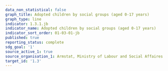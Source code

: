 ```yaml
---
data_non_statistical: false
graph_title: Adopted children by social groups (aged 0-17 years)
graph_type: line
indicator: 1.3.1.jb
indicator_name: Adopted children by social groups (aged 0-17 years)
indicator_sort_order: 01-03-01-jb
published: true
reporting_status: complete
sdg_goal: '1'
source_active_1: true
source_organisation_1: Armstat, Ministry of Labour and Social Affaires of RA
target_id: '1.3'
---
```

